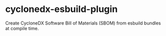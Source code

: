 # cyclonedx-esbuild-plugin
Create CycloneDX Software Bill of Materials (SBOM) from esbuild bundles at compile time. 
